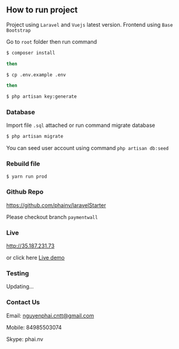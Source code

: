 ## How to run project

Project using `Laravel` and `Vuejs` latest version.
Frontend using `Base Bootstrap`

Go to `root` folder then run command
```bash
$ composer install

then

$ cp .env.example .env

then

$ php artisan key:generate
```

### Database
Import file `.sql` attached or run command migrate database

```bash
$ php artisan migrate
```

You can seed user account using command `php artisan db:seed`

### Rebuild file

```bash
$ yarn run prod
```

### Github Repo
https://github.com/phainv/laravelStarter

Please checkout branch `paymentwall`

### Live
http://35.187.231.73

or click here [Live demo](http://35.187.231.73)


### Testing

Updating...

### Contact Us

Email: nguyenphai.cntt@gmail.com

Mobile: 84985503074

Skype: phai.nv